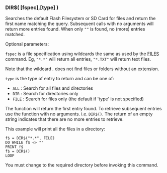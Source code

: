 ### DIR$( [fspec],[type] )

Searches the default Flash Filesystem or SD Card for files and return the first name matching the query. Subsequent calls with no arguments will return more entries found. When only `""` is found, no (more) entries matched.

Optional parameters:

`fspec` is a file specification using wildcards the same as used by the [FILES](command/files.md) command. Eg, `"*.*"` will return all entries, `"*.TXT"` will return text files. 

Note that the wildcard *.* does not find files or folders without an extension.

`type` is the type of entry to return and can be one of:
* `ALL` : Search for all files and directories
* `DIR` : Search for directories only
* `FILE` : Search for files only (the default if 'type' is not specified)

The function will return the first entry found. To retrieve subsequent entries use the function with no arguments. i.e. `DIR$()`. The return of an empty string indicates that there are no more entries to retrieve.

This example will print all the files in a directory:

```basic
f$ = DIR$("*.*", FILE)
DO WHILE f$ <> ""
PRINT f$
f$ = DIR$()
LOOP
```

You must change to the required directory before invoking this command.